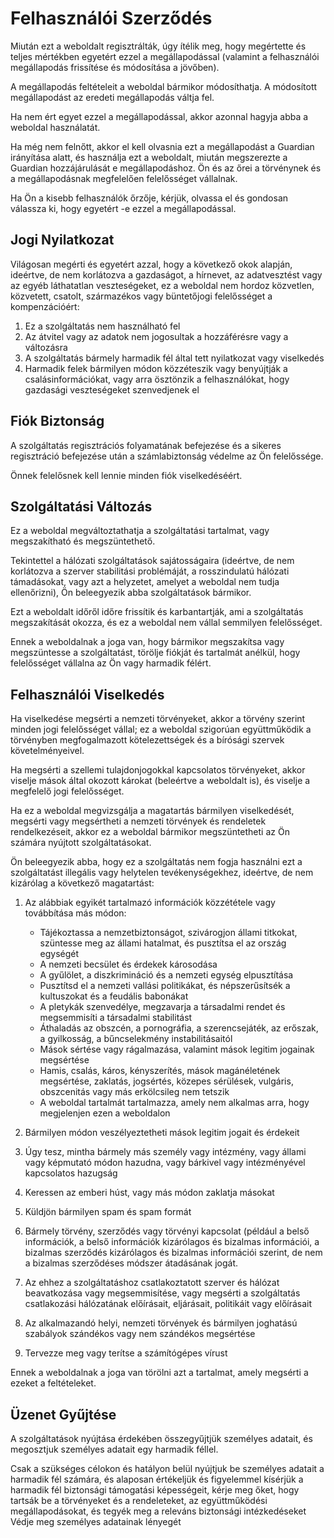 # Felhasználói Szerződés

Miután ezt a weboldalt regisztrálták, úgy ítélik meg, hogy megértette és teljes mértékben egyetért ezzel a megállapodással (valamint a felhasználói megállapodás frissítése és módosítása a jövőben).

A megállapodás feltételeit a weboldal bármikor módosíthatja. A módosított megállapodást az eredeti megállapodás váltja fel.

Ha nem ért egyet ezzel a megállapodással, akkor azonnal hagyja abba a weboldal használatát.

Ha még nem felnőtt, akkor el kell olvasnia ezt a megállapodást a Guardian irányítása alatt, és használja ezt a weboldalt, miután megszerezte a Guardian hozzájárulását e megállapodáshoz. Ön és az őrei a törvénynek és a megállapodásnak megfelelően felelősséget vállalnak.

Ha Ön a kisebb felhasználók őrzője, kérjük, olvassa el és gondosan válassza ki, hogy egyetért -e ezzel a megállapodással.

## Jogi Nyilatkozat

Világosan megérti és egyetért azzal, hogy a következő okok alapján, ideértve, de nem korlátozva a gazdaságot, a hírnevet, az adatvesztést vagy az egyéb láthatatlan veszteségeket, ez a weboldal nem hordoz közvetlen, közvetett, csatolt, származékos vagy büntetőjogi felelősséget a kompenzációért:

1. Ez a szolgáltatás nem használható fel
1. Az átvitel vagy az adatok nem jogosultak a hozzáférésre vagy a változásra
1. A szolgáltatás bármely harmadik fél által tett nyilatkozat vagy viselkedés
1. Harmadik felek bármilyen módon közzéteszik vagy benyújtják a csalásinformációkat, vagy arra ösztönzik a felhasználókat, hogy gazdasági veszteségeket szenvedjenek el

## Fiók Biztonság

A szolgáltatás regisztrációs folyamatának befejezése és a sikeres regisztráció befejezése után a számlabiztonság védelme az Ön felelőssége.

Önnek felelősnek kell lennie minden fiók viselkedéséért.

## Szolgáltatási Változás

Ez a weboldal megváltoztathatja a szolgáltatási tartalmat, vagy megszakítható és megszüntethető.

Tekintettel a hálózati szolgáltatások sajátosságaira (ideértve, de nem korlátozva a szerver stabilitási problémáját, a rosszindulatú hálózati támadásokat, vagy azt a helyzetet, amelyet a weboldal nem tudja ellenőrizni), Ön beleegyezik abba szolgáltatások bármikor.

Ezt a weboldalt időről időre frissítik és karbantartják, ami a szolgáltatás megszakítását okozza, és ez a weboldal nem vállal semmilyen felelősséget.

Ennek a weboldalnak a joga van, hogy bármikor megszakítsa vagy megszüntesse a szolgáltatást, törölje fiókját és tartalmát anélkül, hogy felelősséget vállalna az Ön vagy harmadik félért.

## Felhasználói Viselkedés

Ha viselkedése megsérti a nemzeti törvényeket, akkor a törvény szerint minden jogi felelősséget vállal; ez a weboldal szigorúan együttműködik a törvényben megfogalmazott kötelezettségek és a bírósági szervek követelményeivel.

Ha megsérti a szellemi tulajdonjogokkal kapcsolatos törvényeket, akkor viselje mások által okozott károkat (beleértve a weboldalt is), és viselje a megfelelő jogi felelősséget.

Ha ez a weboldal megvizsgálja a magatartás bármilyen viselkedését, megsérti vagy megsértheti a nemzeti törvények és rendeletek rendelkezéseit, akkor ez a weboldal bármikor megszüntetheti az Ön számára nyújtott szolgáltatásokat.

Ön beleegyezik abba, hogy ez a szolgáltatás nem fogja használni ezt a szolgáltatást illegális vagy helytelen tevékenységekhez, ideértve, de nem kizárólag a következő magatartást:

1. Az alábbiak egyikét tartalmazó információk közzététele vagy továbbítása más módon:

   * Tájékoztassa a nemzetbiztonságot, szivárogjon állami titkokat, szüntesse meg az állami hatalmat, és pusztítsa el az ország egységét
   * A nemzeti becsület és érdekek károsodása
   * A gyűlölet, a diszkrimináció és a nemzeti egység elpusztítása
   * Pusztítsd el a nemzeti vallási politikákat, és népszerűsítsék a kultuszokat és a feudális babonákat
   * A pletykák szenvedélye, megzavarja a társadalmi rendet és megsemmisíti a társadalmi stabilitást
   * Áthaladás az obszcén, a pornográfia, a szerencsejáték, az erőszak, a gyilkosság, a bűncselekmény instabilitásaitól
   * Mások sértése vagy rágalmazása, valamint mások legitim jogainak megsértése
   * Hamis, csalás, káros, kényszerítés, mások magánéletének megsértése, zaklatás, jogsértés, közepes sérülések, vulgáris, obszcenitás vagy más erkölcsileg nem tetszik
   * A weboldal tartalmát tartalmazza, amely nem alkalmas arra, hogy megjelenjen ezen a weboldalon

1. Bármilyen módon veszélyeztetheti mások legitim jogait és érdekeit
1. Úgy tesz, mintha bármely más személy vagy intézmény, vagy állami vagy képmutató módon hazudna, vagy bárkivel vagy intézményével kapcsolatos hazugság
1. Keressen az emberi húst, vagy más módon zaklatja másokat
1. Küldjön bármilyen spam és spam formát
1. Bármely törvény, szerződés vagy törvényi kapcsolat (például a belső információk, a belső információk kizárólagos és bizalmas információi, a bizalmas szerződés kizárólagos és bizalmas információi szerint, de nem a bizalmas szerződéses módszer átadásának jogát.
1. Az ehhez a szolgáltatáshoz csatlakoztatott szerver és hálózat beavatkozása vagy megsemmisítése, vagy megsérti a szolgáltatás csatlakozási hálózatának előírásait, eljárásait, politikáit vagy előírásait
1. Az alkalmazandó helyi, nemzeti törvények és bármilyen joghatású szabályok szándékos vagy nem szándékos megsértése
1. Tervezze meg vagy terítse a számítógépes vírust

Ennek a weboldalnak a joga van törölni azt a tartalmat, amely megsérti a ezeket a feltételeket.

## Üzenet Gyűjtése

A szolgáltatások nyújtása érdekében összegyűjtjük személyes adatait, és megosztjuk személyes adatait egy harmadik féllel.

Csak a szükséges célokon és hatályon belül nyújtjuk be személyes adatait a harmadik fél számára, és alaposan értékeljük és figyelemmel kísérjük a harmadik fél biztonsági támogatási képességeit, kérje meg őket, hogy tartsák be a törvényeket és a rendeleteket, az együttműködési megállapodásokat, és tegyék meg a releváns biztonsági intézkedéseket Védje meg személyes adatainak lényegét